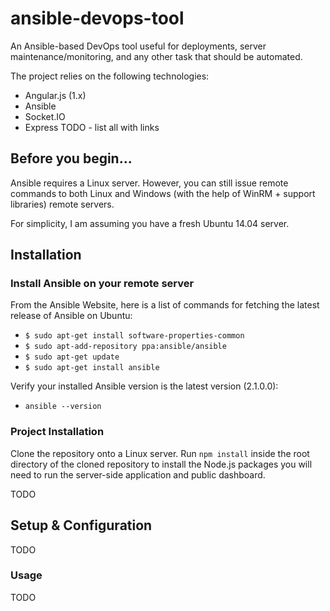 # ansible-devops-tool
An Ansible-based DevOps tool useful for deployments, server maintenance/monitoring, and any other task that should be automated.

The project relies on the following technologies:
* Angular.js (1.x)
* Ansible
* Socket.IO
* Express
TODO - list all with links

## Before you begin...

Ansible requires a Linux server.  However, you can still issue remote commands to both Linux and Windows (with the help of WinRM + support libraries) remote servers.

For simplicity, I am assuming you have a fresh Ubuntu 14.04 server.

## Installation

### Install Ansible on your remote server

From the Ansible Website, here is a list of commands for fetching the latest release of Ansible on Ubuntu:
* `$ sudo apt-get install software-properties-common`
* `$ sudo apt-add-repository ppa:ansible/ansible`
* `$ sudo apt-get update`
* `$ sudo apt-get install ansible`

Verify your installed Ansible version is the latest version (2.1.0.0):
* `ansible --version`

### Project Installation

Clone the repository onto a Linux server.
Run `npm install` inside the root directory of the cloned repository to install the Node.js packages you will need to run the server-side application and public dashboard.

TODO

## Setup & Configuration

TODO

### Usage

TODO

